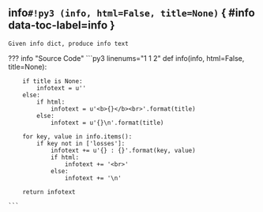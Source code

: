## **info**`#!py3 (info, html=False, title=None)` { #info data-toc-label=info }


```
Given info dict, produce info text
```


??? info "Source Code" 
	```py3 linenums="1 1 2" 
	def info(info, html=False, title=None):
	    
	    if title is None:
	        infotext = u''
	    else:
	        if html:
	            infotext = u'<b>{}</b><br>'.format(title)
	        else:
	            infotext = u'{}\n'.format(title)
	
	    for key, value in info.items():
	        if key not in ['losses']:
	            infotext += u'{} : {}'.format(key, value)
	            if html:
	                infotext += '<br>'
	            else:
	                infotext += '\n'
	
	    return infotext
	
	```
